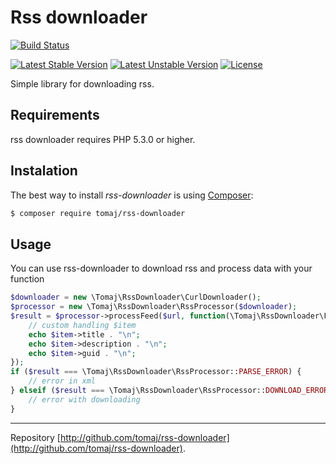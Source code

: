 Rss downloader
==============

[![Build Status](https://secure.travis-ci.org/tomaj/rss-downloader.png)](http://travis-ci.org/tomaj/rss-downloader)

[![Latest Stable Version](https://poser.pugx.org/tomaj/rss-downloader/v/stable.svg)](https://packagist.org/packages/tomaj/rss-downloader)
[![Latest Unstable Version](https://poser.pugx.org/tomaj/rss-downloader/v/unstable.svg)](https://packagist.org/packages/tomaj/rss-downloader)
[![License](https://poser.pugx.org/tomaj/rss-downloader/license.svg)](https://packagist.org/packages/tomaj/rss-downloader)

Simple library for downloading rss.

Requirements
------------

rss downloader requires PHP 5.3.0 or higher.

Instalation
-----------

The best way to install *rss-downloader* is using [Composer](http://getcomposer.org/):

```sh
$ composer require tomaj/rss-downloader
```

Usage
-----

You can use rss-downloader to download rss and process data with your function

```php
$downloader = new \Tomaj\RssDownloader\CurlDownloader();
$processor = new \Tomaj\RssDownloader\RssProcessor($downloader);
$result = $processor->processFeed($url, function(\Tomaj\RssDownloader\FeedItem $item) {
	// custom handling $item
	echo $item->title . "\n";
	echo $item->description . "\n";
	echo $item->guid . "\n";
});
if ($result === \Tomaj\RssDownloader\RssProcessor::PARSE_ERROR) {
	// error in xml
} elseif ($result === \Tomaj\RssDownloader\RssProcessor::DOWNLOAD_ERROR) {
	// error with downloading
}

```

-----

Repository [http://github.com/tomaj/rss-downloader](http://github.com/tomaj/rss-downloader).